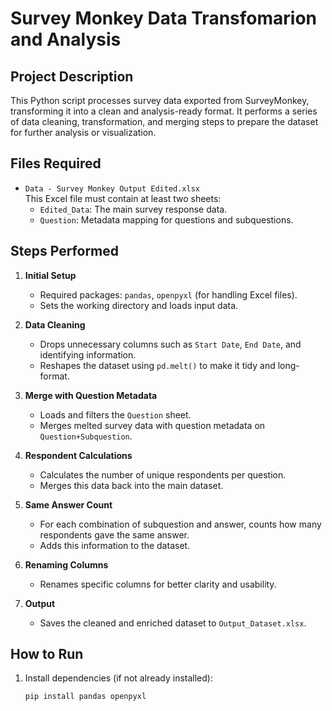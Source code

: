 # Survey Monkey Data Transfomarion and Analysis
## Project Description
This Python script processes survey data exported from SurveyMonkey, transforming it into a clean and analysis-ready format. It performs a series of data cleaning, transformation, and merging steps to prepare the dataset for further analysis or visualization.

## Files Required

- `Data - Survey Monkey Output Edited.xlsx`  
  This Excel file must contain at least two sheets:
  - `Edited_Data`: The main survey response data.
  - `Question`: Metadata mapping for questions and subquestions.

## Steps Performed

1. **Initial Setup**  
   - Required packages: `pandas`, `openpyxl` (for handling Excel files).
   - Sets the working directory and loads input data.

2. **Data Cleaning**
   - Drops unnecessary columns such as `Start Date`, `End Date`, and identifying information.
   - Reshapes the dataset using `pd.melt()` to make it tidy and long-format.

3. **Merge with Question Metadata**
   - Loads and filters the `Question` sheet.
   - Merges melted survey data with question metadata on `Question+Subquestion`.

4. **Respondent Calculations**
   - Calculates the number of unique respondents per question.
   - Merges this data back into the main dataset.

5. **Same Answer Count**
   - For each combination of subquestion and answer, counts how many respondents gave the same answer.
   - Adds this information to the dataset.

6. **Renaming Columns**
   - Renames specific columns for better clarity and usability.

7. **Output**
   - Saves the cleaned and enriched dataset to `Output_Dataset.xlsx`.

## How to Run

1. Install dependencies (if not already installed):

   ```bash
   pip install pandas openpyxl

